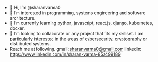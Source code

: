 - 👋 Hi, I’m @sharanvarma0
- 👀 I’m interested in programming, systems engineering and software architecture. 
- 🌱 I’m currently learning python, javascript, react.js, django, kubernetes, docker.
- 💞️ I’m looking to collaborate on any project that fits my skillset. I am particularly interested in the areas of cybersecurity, cryptography or distributed systems.
- Reach me at following.
    gmail: sharanvarma0@gmail.com
    linkedin: https://www.linkedin.com/in/sharan-varma-85a499189

<!---
sharanvarma0/sharanvarma0 is a ✨ special ✨ repository because its `README.md` (this file) appears on your GitHub profile.
You can click the Preview link to take a look at your changes.
--->
